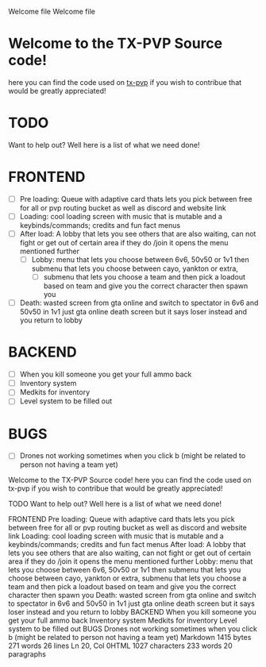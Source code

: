 Welcome file
Welcome file
# Welcome to the TX-PVP Source code!
here you can find the code used on [tx-pvp](https://servers.fivem.net/servers/detail/kperkd)
if you wish to contribue that would be greatly appreciated!

# TODO
Want to help out? Well here is a list of what we need done!
# FRONTEND

 - [ ] Pre loading: Queue with adaptive card thats lets you pick between free for all or pvp routing bucket as well as discord and website link 
 - [ ] Loading: cool loading screen with music that is mutable and a keybinds/commands; credits and fun fact menus 
 - [ ] After load: A lobby that lets you see others that are also waiting, can not fight or get out of certain area if they do /join it opens the menu mentioned further
   - [ ] Lobby: menu that lets you choose between 6v6, 50v50 or 1v1 then submenu that lets you choose between cayo, yankton or extra, 
     - [ ] submenu that lets you choose a team and then pick a loadout based on team and give you the correct character then spawn you 
 - [ ] Death: wasted screen from gta online and switch to spectator in 6v6 and 50v50 in 1v1 just gta online death screen but it says loser instead and you return to lobby
# BACKEND
 - [ ] When you kill someone you get your full ammo back
 - [ ] Inventory system
 - [ ] Medkits for inventory
 - [ ] Level system
to be filled out

# BUGS

 - [ ] Drones not working sometimes when you click b (might be related to person not having a team yet)

 
Welcome to the TX-PVP Source code!
here you can find the code used on tx-pvp
if you wish to contribue that would be greatly appreciated!

TODO
Want to help out? Well here is a list of what we need done!

FRONTEND
 Pre loading: Queue with adaptive card thats lets you pick between free for all or pvp routing bucket as well as discord and website link
 Loading: cool loading screen with music that is mutable and a keybinds/commands; credits and fun fact menus
 After load: A lobby that lets you see others that are also waiting, can not fight or get out of certain area if they do /join it opens the menu mentioned further
 Lobby: menu that lets you choose between 6v6, 50v50 or 1v1 then submenu that lets you choose between cayo, yankton or extra,
 submenu that lets you choose a team and then pick a loadout based on team and give you the correct character then spawn you
 Death: wasted screen from gta online and switch to spectator in 6v6 and 50v50 in 1v1 just gta online death screen but it says loser instead and you return to lobby
BACKEND
 When you kill someone you get your full ammo back
 Inventory system
 Medkits for inventory
 Level system
to be filled out
BUGS
 Drones not working sometimes when you click b (might be related to person not having a team yet)
Markdown 1415 bytes 271 words 26 lines Ln 20, Col 0HTML 1027 characters 233 words 20 paragraphs